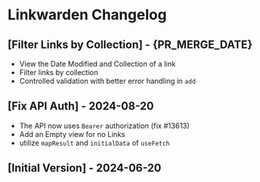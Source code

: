 # Linkwarden Changelog

## [Filter Links by Collection] - {PR_MERGE_DATE}

- View the Date Modified and Collection of a link
- Filter links by collection
- Controlled validation with better error handling in `add`

## [Fix API Auth] - 2024-08-20

- The API now uses `Bearer` authorization (fix #13613)
- Add an Empty view for no Links
- utilize `mapResult` and `initialData` of `useFetch`

## [Initial Version] - 2024-06-20
